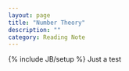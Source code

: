 ```yaml
---
layout: page
title: "Number Theory"
description: ""
category: Reading Note
---
```

{% include JB/setup %}
Just a test
